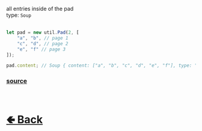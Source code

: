 all entries inside of the pad<br>
type: `Soup`<br><br>
```js
let pad = new util.Pad(2, [ 
    "a", "b", // page 1
    "c", "d", // page 2
    "e", "f" // page 3
]);

pad.content; // Soup { content: ["a", "b", "c", "d", "e", "f"], type: "list" }
```

### [source](https://github.com/shysolocup/noscord.js/blob/main/src/Services/UtilService/custard/Pad.js)


<br> <h1> [🢀 Back](https://github.com/shysolocup/noscord.js/wiki/Util.Pad) </h1>